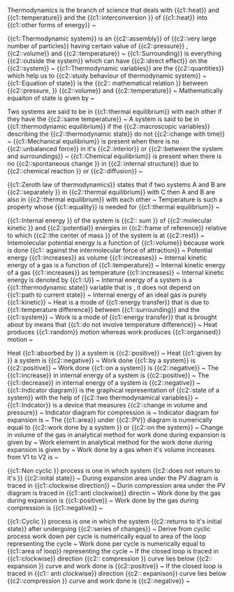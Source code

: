 Thermodynamics is the branch of science that deals with {{c1::heat}} and {{c1::temperature}} and the {{c1::interconversion }} of {{c1::heat}} into {{c1::other forms of energy}}  ~

{{c1::Thermodynamic system}} is an {{c2::assembly}} of {{c2::very large number of particles}} having certain value of {{c2::pressure}} , {{c2::volume}} and {{c2::temperature}}  ~
{{c1::Surrounding}} is everything {{c2::outside the system}} which can have {{c2::direct effect}} on the {{c2::system}}  ~
{{c1::Thermodynamic variables}} are the {{c2::quantities}} which help us to {{c2::study behaviour of thermodynamic system}}  ~
{{c1::Equation of state}} is the {{c2:: mathematical relation }} between {{c2::pressure, }} {{c2::volume}} and {{c2::temperature}}    ~
Mathematically equaiton of state is given by  ~

Two systems are said to be in {{c1::thermal equilibrium}} with each other if they have the {{c2::same temperature}}  ~
A system is said to be in {{c1::thermodynamic equilibrium}} if the {{c2::macroscopic variables}} describing the {{c2::thermodynamic state}} do not {{c2::change with time}}  ~
{{c1::Mechanical equilibrium}} is present when there is no {{c2::unbalanced force}} in it's {{c2::interior}} or {{c2::between the system and surroundings}}   ~
{{c1::Chemical equilibrium}} is present when there is no {{c2::spontaneous change }} in {{c2::internal structure}} due to {{c2::chemical reaction }} or {{c2::diffusion}}  ~


{{c1::Zeroth law of thermodynamics}} states that if two systems A and B are {{c2::separately }} in {{c2::thermal equilibrium}} with C then A and B are also in {{c2::thermal equilibrium}} with each other   ~
Temperature is such a property whose {{c1::equality}} is needed for {{c1::thermal equilibrium}}  ~

{{c1::Internal energy }} of the system is   {{c2:: sum }} of {{c2::molecular kinetic }} and {{c2::potential}} energies in {{c2::frame of reference}} relative to which {{c2::the center of mass }}  of the system is at {{c2::rest}}  ~
Intemolecular potential energy is a function of {{c1::volume}}  because work is done {{c1:: against the intermolecular force of attraction}}  ~
Potential energy {{c1::increases}} as volume {{c1::increases}}  ~
Internal kinetic energy of a gas is a function of {{c1::temperature}}  ~
Internal kinetic energy of a gas {{c1::increases}} as temperature {{c1::increases}}  ~
Internal kinetic energy is denoted by {{c1::U}}  ~
Internal energy of a system is a {{c1::thermodynamic state}} variable that is , it does not depend on {{c1::path to current state}}  ~
Internal energy of an ideal gas is purely {{c1::kinetic}}  ~
Heat is a mode of {{c1::energy transfer}} that is due to {{c1::temperature difference}} between {{c1::surrounding}} and the {{c1::system}}  ~
Work is a mode of {{c1::energy transfer}} that is brought about by means that {{c1::do not involve temperature difference}}  ~
Heat produces {{c1::random}} motion whereas work produces {{c1::organised}} motion  ~

Heat {{c1::absorbed by }} a system is {{c2::positive}}   ~
Heat {{c1::given by }}  a system is {{c2::negative}}  ~
Work done {{c1::by a system}} is {{c2::positive}}  ~
Work done {{c1::on a system}} is {{c2::negative}}  ~
The {{c1::increase}} in internal energy of a system is {{c2::positive}}  ~
The {{c1::decrease}} in internal energy of a system is {{c2::negative}}  ~
{{c1::Indicator diagram}} is the graphical representation of {{c2::state of a system}} with the help of {{c2::two thermodynamical variables}}  ~
{{c1::Indcator}} is a device that measures {{c2::change in volume and pressure}}  ~
Indicator diagram for compression is ~
Indicator diagram for expansion is ~
The {{c1::area}} under {{c2::PV}} diagram is numerically equal to {{c2::work done by a system }} or {{c2::on the system}}   ~
Change in volume of the gas in analytical method for work done during expansion is given by ~
Work element in analytical method for the work done during expansion is given by  ~
Work done by a gas when it's volume increases from V1 to V2 is ~

{{c1::Non cyclic }} process is one in which system {{c2::does not return to it's }} {{c2::inital state}}  ~
During expansion area under the PV diagram is traced in {{c1::clockwise direction}}  ~
Durin compression area under the PV diagram is traced in {{c1::anti clockwise}} directin ~
Work done by the gas during expansion is {{c1::positive}}  ~
Work done by the gas during compression is {{c1::negative}}  ~


{{c1::Cyclic }} process is one in which the system {{c2::returns to it's initial state}} after undergoing {{c2::series of changes}}  ~
Derive from cyclic process work down per cycle is numerically equal to area of the loop representing the cycle ~
Work done per cycle is numerically equal to {{c1::area of loop}} representing the cycle	 ~
If the closed loop is traced in {{c1::clockwise}} direction {{c2:: compression }} curve lies below {{c2:: expansion }} curve  and work done is {{c2::positive}} ~
If the closed loop is traced in {{c1:: anti clockwise}} direction {{c2:: expanison}} curve lies below {{c2::compression }} curve and work done is {{c2::negative}}  ~



